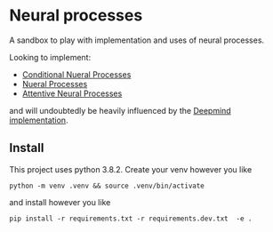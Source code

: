 # Neural processes

A sandbox to play with implementation and uses of neural processes.

Looking to implement:
- [Conditional Nueral Processes](https://arxiv.org/pdf/1807.01613.pdf)
- [Nueral Processes](https://arxiv.org/pdf/1807.01622.pdf)
- [Attentive Neural Processes](https://arxiv.org/pdf/1901.05761.pdf)

and will undoubtedly be heavily influenced by the [Deepmind implementation](https://github.com/deepmind/neural-processes).

## Install

This project uses python 3.8.2. Create your venv however you like
```
python -m venv .venv && source .venv/bin/activate
```
and install however you like 
```
pip install -r requirements.txt -r requirements.dev.txt  -e .
```
